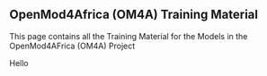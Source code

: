 ## OpenMod4Africa (OM4A) Training Material

This page contains all the Training Material for the Models in the OpenMod4AFrica (OM4A) Project 


Hello

